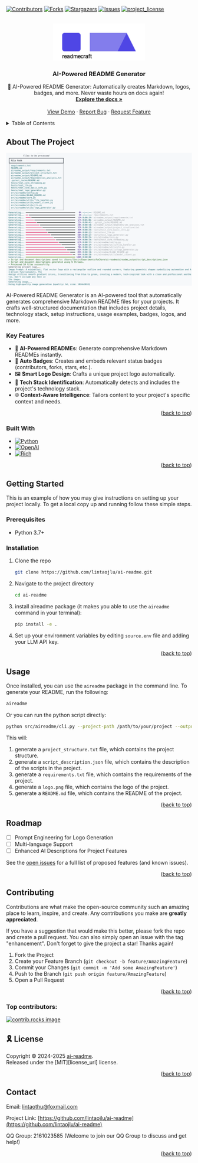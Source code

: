 
<a id="readme-top"></a>

<!-- PROJECT SHIELDS -->
[![Contributors][contributors-shield]][contributors-url]
[![Forks][forks-shield]][forks-url]
[![Stargazers][stars-shield]][stars-url]
[![Issues][issues-shield]][issues-url]
[![project_license][license-shield]][license-url]


<!-- PROJECT LOGO -->
<br />
<div align="center">
  <a href="https://github.com/lintaojlu/ai-readme">
    <img src="images/logo.png" alt="Logo" height="100">
  </a>

<h3 align="center">AI-Powered README Generator</h3>

  <p align="center">
    🚀 AI-Powered README Generator: Automatically creates Markdown, logos, badges, and more. Never waste hours on docs again!
    <br />
    <a href="https://github.com/lintaojlu/ai-readme"><strong>Explore the docs »</strong></a>
    <br />
    <br />
    <a href="https://github.com/lintaojlu/ai-readme">View Demo</a>
    &middot;
    <a href="https://github.com/lintaojlu/ai-readme/issues/new?labels=bug&template=bug-report---.md">Report Bug</a>
    &middot;
    <a href="https://github.com/lintaojlu/ai-readme/issues/new?labels=enhancement&template=feature-request---.md">Request Feature</a>
  </p>
</div>



<!-- TABLE OF CONTENTS -->
<details>
  <summary>Table of Contents</summary>
  <ol>
    <li>
      <a href="#about-the-project">About The Project</a>
      <ul>
        <li><a href="#built-with">Built With</a></li>
      </ul>
    </li>
    <li>
      <a href="#getting-started">Getting Started</a>
      <ul>
        <li><a href="#prerequisites">Prerequisites</a></li>
        <li><a href="#installation">Installation</a></li>
      </ul>
    </li>
    <li><a href="#usage">Usage</a></li>
    <li><a href="#roadmap">Roadmap</a></li>
    <li><a href="#contributing">Contributing</a></li>
    <li><a href="#license">License</a></li>
    <li><a href="#contact">Contact</a></li>
    <li><a href="#acknowledgments">Acknowledgments</a></li>
  </ol>
</details>



<!-- ABOUT THE PROJECT -->
## About The Project

[![Product Name Screen Shot](images/screenshot.png)](https://example.com)

AI-Powered README Generator is an AI-powered tool that automatically generates comprehensive Markdown README files for your projects. It crafts well-structured documentation that includes project details, technology stack, setup instructions, usage examples, badges, logos, and more.

### Key Features

- 🤖 **AI-Powered READMEs**: Generate comprehensive Markdown READMEs instantly.
- 🔗 **Auto Badges**: Creates and embeds relevant status badges (contributors, forks, stars, etc.).
- 🖼️ **Smart Logo Design**: Crafts a unique project logo automatically.
- 🧠 **Tech Stack Identification**: Automatically detects and includes the project's technology stack.
- 🌐 **Context-Aware Intelligence**: Tailors content to your project's specific context and needs.

<p align="right">(<a href="#readme-top">back to top</a>)</p>



### Built With

- [![Python][Python]][Python-url]
- [![OpenAI][OpenAI]][OpenAI-url]
- [![Rich][Rich]][Rich-url]

<p align="right">(<a href="#readme-top">back to top</a>)</p>



<!-- GETTING STARTED -->
## Getting Started

This is an example of how you may give instructions on setting up your project locally. To get a local copy up and running follow these simple steps.

### Prerequisites

- Python 3.7+

### Installation

1. Clone the repo
   ```bash
   git clone https://github.com/lintaojlu/ai-readme.git
   ```
2. Navigate to the project directory
   ```bash
   cd ai-readme
   ```
3. install aireadme package (it makes you able to use the `aireadme` command in your terminal):
    ```bash
    pip install -e .
    ```
4. Set up your environment variables by editing `source.env` file and adding your LLM API key.

<p align="right">(<a href="#readme-top">back to top</a>)</p>



<!-- USAGE EXAMPLES -->
## Usage

Once installed, you can use the `aireadme` package in the command line. To generate your README, run the following:
```bash
aireadme
```

Or you can run the python script directly:
```bash
python src/aireadme/cli.py --project-path /path/to/your/project --output-dir /path/to/output
```

This will:
1. generate a `project_structure.txt` file, which contains the project structure.
2. generate a `script_description.json` file, which contains the description of the scripts in the project.
3. generate a `requirements.txt` file, which contains the requirements of the project.
4. generate a `logo.png` file, which contains the logo of the project.
5. generate a `README.md` file, which contains the README of the project.

<p align="right">(<a href="#readme-top">back to top</a>)</p>



<!-- ROADMAP -->
## Roadmap

- [ ] Prompt Engineering for Logo Generation
- [ ] Multi-language Support
- [ ] Enhanced AI Descriptions for Project Features

See the [open issues](https://github.com/lintaojlu/ai-readme/issues) for a full list of proposed features (and known issues).

<p align="right">(<a href="#readme-top">back to top</a>)</p>



<!-- CONTRIBUTING -->
## Contributing

Contributions are what make the open-source community such an amazing place to learn, inspire, and create. Any contributions you make are **greatly appreciated**.

If you have a suggestion that would make this better, please fork the repo and create a pull request. You can also simply open an issue with the tag "enhancement".
Don't forget to give the project a star! Thanks again!

1. Fork the Project
2. Create your Feature Branch (`git checkout -b feature/AmazingFeature`)
3. Commit your Changes (`git commit -m 'Add some AmazingFeature'`)
4. Push to the Branch (`git push origin feature/AmazingFeature`)
5. Open a Pull Request

<p align="right">(<a href="#readme-top">back to top</a>)</p>

### Top contributors:

<a href="https://github.com/lintaojlu/ai-readme/graphs/contributors">
  <img src="https://contrib.rocks/image?repo=lintaojlu/ai-readme" alt="contrib.rocks image" />
</a>



<!-- LICENSE -->
## 🎗 License

Copyright © 2024-2025 [ai-readme][ai-readme]. <br />
Released under the [MIT][license_url] license.

<p align="right">(<a href="#readme-top">back to top</a>)</p>



<!-- CONTACT -->
## Contact

Email: lintaothu@foxmail.com

Project Link: [https://github.com/lintaojlu/ai-readme](https://github.com/lintaojlu/ai-readme)

QQ Group: 2161023585 (Welcome to join our QQ Group to discuss and get help!)


<p align="right">(<a href="#readme-top">back to top</a>)</p>


<!-- REFERENCE LINKS -->
[ai-readme]: https://github.com/lintaojlu/ai-readme

<!-- MARKDOWN LINKS & IMAGES -->
[contributors-shield]: https://img.shields.io/github/contributors/lintaojlu/ai-readme.svg?style=for-the-badge
[contributors-url]: https://github.com/lintaojlu/ai-readme/graphs/contributors
[forks-shield]: https://img.shields.io/github/forks/lintaojlu/ai-readme.svg?style=for-the-badge
[forks-url]: https://github.com/lintaojlu/ai-readme/network/members
[stars-shield]: https://img.shields.io/github/stars/lintaojlu/ai-readme.svg?style=for-the-badge
[stars-url]: https://github.com/lintaojlu/ai-readme/stargazers
[issues-shield]: https://img.shields.io/github/issues/lintaojlu/ai-readme.svg?style=for-the-badge
[issues-url]: https://github.com/lintaojlu/ai-readme/issues
[license-shield]: https://img.shields.io/github/license/lintaojlu/ai-readme.svg?style=for-the-badge
[license-url]: https://github.com/lintaojlu/ai-readme/blob/master/LICENSE.txt
[Python]: https://img.shields.io/badge/Python-3776AB?style=for-the-badge&logo=python&logoColor=white
[Python-url]: https://www.python.org/
[OpenAI]: https://img.shields.io/badge/OpenAI-000000?style=for-the-badge&logo=openai&logoColor=white
[OpenAI-url]: https://openai.com/
[Flask]: https://img.shields.io/badge/Flask-000000?style=for-the-badge&logo=flask&logoColor=white
[Flask-url]: https://flask.palletsprojects.com/
[Rich]: https://img.shields.io/badge/Rich-000000?style=for-the-badge&logo=rich&logoColor=white
[Rich-url]: https://rich.readthedocs.io/
